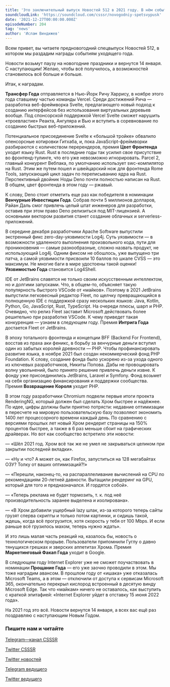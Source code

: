 ```yaml
---
title: 'Это заключительный выпуск Новостей 512 в 2021 году. В нём события и инфоповоды получат награды в разных номинациях. Наслаждайтесь и с наступающим Новым Годом!'
soundcloudLink: 'https://soundcloud.com/csssr/novogodniy-spetsvypusk'
date: '2021-12-27T00:00:00.000Z'
episodeNumber: 204
tag: 'news'
author: 'Ислам Виндижев'
---
```


Всем привет, вы читаете предновогодний спецвыпуск Новостей 512, в котором мы раздадим награды событиям уходящего года.

Новости возьмут паузу на новогодние праздники и вернутся 14 января. С наступающим! Желаю, чтобы всё получилось, а возможностей становилось всё больше и больше.

Итак, к наградам.

**Трансфер Года** отправляется в Нью-Йорк Ричу Харрису, в ноябре этого года ставшему частью команды Vercel. Среди достижений Рича — разработка веб-фреймворка Svelte, предлагающего новый подход к созданию интерфейсов без использования виртуальных деревьев вообще. Под спонсорской поддержкой Vercel Svelte сможет нарушить «троевластие» Реакта, Ангуляра и Вью и вступить в соревнование по созданию быстрых веб-приложений.

Потенциальное присоединение Svelte к «большой тройке» обвалило опенсорсные котировки Гитхаба, и, пока JavaScript-фреймворки разбираются с количеством перерендеров, премия **Цвет Фронтенда** уходит языку Rust. Rust в последние годы так усилил свое присутствие во фронтенд-тулинге, что его уже невозможно игнорировать. Parcel 2, главный конкурент Вебпака, по умолчанию использует swc-компилятор на Rust. Этим же путем пошел и швейцарский нож для фронтенда Rome Tools, запускающий цикл задач по переписыванию ядра на Rust. Перспективный двойник Ноды Deno почти полностью написан на Rust. В общем, цвет фронтенда в этом году — ржавый.

К слову, Deno стоит отметить еще раз как победителя в номинации **Венчурные Инвестиции Года**. Собрав почти 5 миллионов долларов, Райан Даль смог привлечь целый штат инженеров для разработки, оставив при этом право Deno релизиться под MIT-лицензией. А основными вектором развития станет создание облачных и serverless-приложений.

В середине декабря разработчики Apache Software выпустили экстренный фикс zero-day-уяз­вимости Log4j. Суть уязвимости — в возможности удаленного выполнения произвольного кода, пути для проникновения — самые разнообразные, сложно назвать продукт, не использующий Log4j. Одним фиксом не обошлось, уже выпущено три патча, а самой уязвимости присвоили 10 бал­лов по шка­ле CVSS — это максимум. Не многие баги в мире удостоены такой оценки! **Уязвимостью Года** становится Log4Shell.

IDE от JetBrains славятся не только своим искусственным интеллектом, но и долгими запусками. Что, в общем-то, объясняет такую популярность быстрого VSCode от «майков». Поэтому в 2021 JetBrains выпустили легковесный редактор Fleet, по щелчку превращающийся в полноценную IDE с поддержкой сразу нескольких языков: Java, Kotlin, Python, Go, JavaScript, Rust, TypeScript. На очереди плюсы, шарп и PHP. Очевидно, что релиз Fleet заставит Microsoft действовать более решительно при разработке VSCode. К чему приведет такая конкуренция — узнаем в следующем году. Премия **Интрига Года** достается Fleet от JetBrains.

В эпоху тотального фронтенда и концепции BFF (Backend For Frontend), восстав из праха аки феникс, в борьбу за венчурные деньги вступил один из забытых королей древности — PHP. Чтобы профинансировать развитие языка, в ноябре 2021 был создан некоммерческий фонд PHP Foundation. К слову, создание фонда было ускорено из-за ухода одного из ключевых разработчиков, Никиты Попова. Дабы не провоцировать волну увольнений, было принято решение привлечь деньги извне. К фонду уже присоединились JetBrains, Laravel и Symfony. Фонд возьмет на себя организацию финансирования и поддержки сообщества. Премия **Возвращение Короля** уходит PHP.

В этом году разработчики Chromium подвели первые итоги проекта RenderingNG, который должен был сделать Хром быстрее и надёжнее. По идее, цифры должны были приятно потрясти: недавние оптимизации в пересчете на мировую пользовательскую базу позволяют экономить 1400 лет процессорного времени каждый день. По сравнению с версиями прошлых лет новый Хром рендерит страницы на 150% процентов быстрее, а также в 6 раз меньше сбоит на графических драйверах. Но вот как сообщество встретило эти новости:

— «Шёл 2021 год. Хром всё так же не умел не закрываться целиком при закрытии последней вкладки».

— «Ну и что? А может он, как Firefox, запуститься на 128 мегабайтах ОЗУ? Толку от ваших оптимизаций?!»

— «Перешли, наконец-то, на распараллеливание вычислений на CPU по рекомендациям 20-летней давности. Вытащили рендеринг на GPU, который для того и предназначался. И гордятся собой».

— «Теперь реклама не будет тормозить, т. к. под неё производительность заранее выделена и изолирована».

— «В Хром добавили ущербный lazy шлак, из-за которого теперь сайты грузят сперва скрипты и только потом картинки, и сидишь такой, ждешь, когда всё прогрузится, хотя скорость у тебя от 100 Mbps. И если раньше всё грузилось махом, теперь нужно ждать».

И это лишь малая часть реакций на, казалось бы, новость о технологическом прорыве. Пользователи припомнили Гуглу о давно тянущихся грешках и зверских аппетитах Хрома. Премия **Маркетинговый Факап Года** уходит в Google.

В следующем году Internet Explorer уже не сможет поучаствовать в номинации **Прощание Года** — его уже заочно проводили в этом. Мы тоже наградим авансом. В прошлом году от «ишака» уже отказалась Microsoft Teams, а в этом — отключили от доступа к сервисам Microsoft 365, окончательно перекрыл кислород встроенный в десятую винду Microsoft Edge. Так что «майкам» ничего не оставалось, как выступить с краткой эпитафией: «Internet Explorer уйдет в отставку 15 июня 2022 года».

На 2021 год это всё. Новости вернутся 14 января, а всех вас ещё раз поздравляю с наступающим Новым Годом.

  ### Пишите нам и читайте
  [Telegram—канал CSSSR](https://t.me/csssr)

  [Twitter CSSSR](https://twitter.com/csssr_dev)

  [Twitter новостей](https://twitter.com/csssr_news)

  [Telegram ведущего](https://t.me/Vindizh)

  [Twitter ведущего](https://twitter.com/Vindizh)
